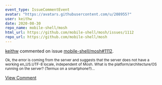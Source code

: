 ```yaml
---
event_type: IssueCommentEvent
avatar: "https://avatars.githubusercontent.com/u/208955?"
user: keithw
date: 2020-08-30
repo_name: mobile-shell/mosh
html_url: https://github.com/mobile-shell/mosh/issues/1112
repo_url: https://github.com/mobile-shell/mosh
---
```


<a href='https://github.com/keithw' target='_blank'>keithw</a> commented on issue <a href='https://github.com/mobile-shell/mosh/issues/1112' target='_blank'>mobile-shell/mosh#1112</a>.

<small>Ok, the error is coming from the server and suggests that the server does not have a working en_US.UTF-8 locale, independent of Mosh. What is the platform/architecture/OS running on the server? (Termux on a smartphone?)...</small>

<a href='https://github.com/mobile-shell/mosh/issues/1112' target='_blank'>View Comment</a>